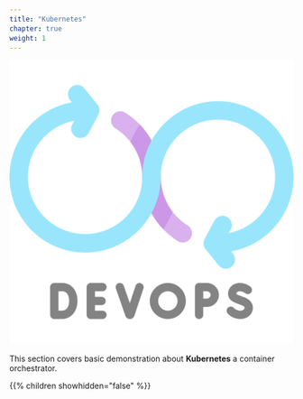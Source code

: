 ```yaml
---
title: "Kubernetes"
chapter: true
weight: 1
---
```


![DevOps](/images/devops.png?width=20pc)

This section covers basic demonstration about **Kubernetes** a container orchestrator.

{{% children showhidden="false" %}}
